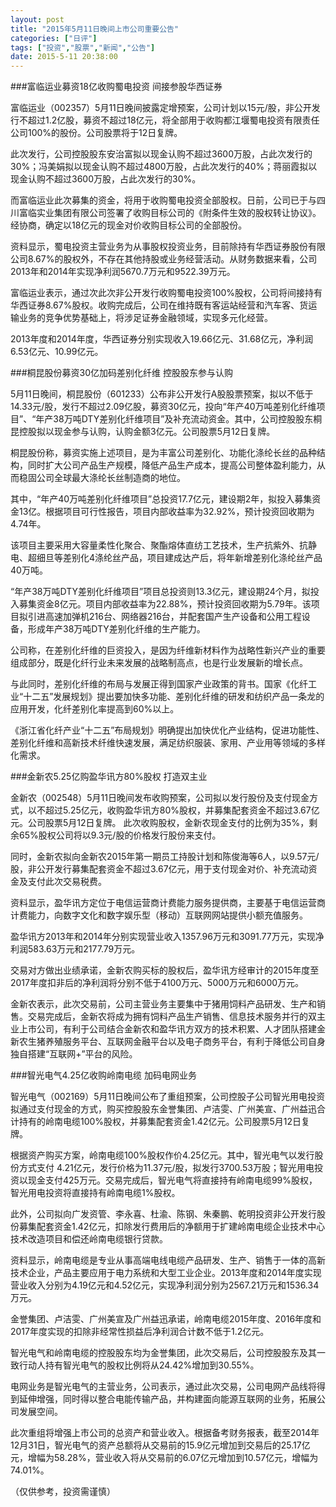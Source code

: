 ```yaml
---
layout: post
title: "2015年5月11日晚间上市公司重要公告"
categories: ["日评"]
tags: ["投资","股票","新闻","公告"]
date: 2015-5-11 20:38:00
---
```

###富临运业募资18亿收购蜀电投资 间接参股华西证券

富临运业（002357）5月11日晚间披露定增预案，公司计划以15元/股，非公开发行不超过1.2亿股，募资不超过18亿元，将全部用于收购都江堰蜀电投资有限责任公司100%的股份。公司股票将于12日复牌。

此次发行，公司控股股东安治富拟以现金认购不超过3600万股，占此次发行的30%；冯美娟拟以现金认购不超过4800万股，占此次发行的40%；蒋丽霞拟以现金认购不超过3600万股，占此次发行的30%。

而富临运业此次募集的资金，将用于收购蜀电投资全部股权。日前，公司已于与四川富临实业集团有限公司签署了收购目标公司的《附条件生效的股权转让协议》。经协商，确定以18亿元的现金对价收购目标公司的全部股份。

资料显示，蜀电投资主营业务为从事股权投资业务，目前除持有华西证券股份有限公司8.67%的股权外，不存在其他持股或业务经营活动。从财务数据来看，公司2013年和2014年实现净利润5670.7万元和9522.39万元。

富临运业表示，通过次此次非公开发行收购蜀电投资100%股权，公司将间接持有华西证券8.67%股权。收购完成后，公司在维持既有客运站经营和汽车客、货运输业务的竞争优势基础上，将涉足证券金融领域，实现多元化经营。

2013年度和2014年度，华西证券分别实现收入19.66亿元、31.68亿元，净利润6.53亿元、10.99亿元。

###桐昆股份募资30亿加码差别化纤维 控股股东参与认购

5月11日晚间，桐昆股份（601233）公布非公开发行A股股票预案，拟以不低于14.33元/股，发行不超过2.09亿股，募资30亿元，投向“年产40万吨差别化纤维项目”、“年产38万吨DTY差别化纤维项目”及补充流动资金。其中，公司控股股东桐昆控股拟以现金参与认购，认购金额3亿元。公司股票5月12日复牌。

桐昆股份称，募资实施上述项目，是为丰富公司差别化、功能化涤纶长丝的品种结构，同时扩大公司产品生产规模，降低产品生产成本，提高公司整体盈利能力，从而稳固公司全球最大涤纶长丝制造商的地位。

其中，“年产40万吨差别化纤维项目”总投资17.7亿元，建设期2年，拟投入募集资金13亿。根据项目可行性报告，项目内部收益率为32.92%，预计投资回收期为4.74年。

该项目主要采用大容量柔性化聚合、聚酯熔体直纺工艺技术，生产抗紫外、抗静电、超细旦等差别化4涤纶丝产品，项目建成达产后，将年新增差别化涤纶丝产品40万吨。

“年产38万吨DTY差别化纤维项目”项目总投资则13.3亿元，建设期24个月，拟投入募集资金8亿元。项目内部收益率为22.88%，预计投资回收期为5.79年。该项目拟引进高速加弹机216台、网络器216台，并配套国产生产设备和公用工程设备，形成年产38万吨DTY差别化纤维的生产能力。

公司称，在差别化纤维的巨资投入，是因为纤维新材料作为战略性新兴产业的重要组成部分，既是化纤行业未来发展的战略制高点，也是行业发展新的增长点。

与此同时，差别化纤维的布局与发展正得到国家产业政策的背书。国家《化纤工业“十二五”发展规划》提出要加快多功能、差别化纤维的研发和纺织产品一条龙的应用开发，化纤差别化率提高到60%以上。

《浙江省化纤产业“十二五”布局规划》明确提出加快优化产业结构，促进功能性、差别化纤维和高新技术纤维快速发展，满足纺织服装、家用、产业用等领域的多样化需求。

###金新农5.25亿购盈华讯方80%股权 打造双主业

金新农（002548）5月11日晚间发布收购预案，公司拟以发行股份及支付现金方式，以不超过5.25亿元，收购盈华讯方80%股权，并募集配套资金不超过3.67亿元。公司股票5月12日复牌。
此次收购股权，金新农现金支付的比例为35%，剩余65%股权公司将以9.3元/股的价格发行股份来支付。

同时，金新农拟向金新农2015年第一期员工持股计划和陈俊海等6人，以9.57元/股，非公开发行募集配套资金不超过3.67亿元，用于支付现金对价、补充流动资金及支付此次交易税费。

资料显示，盈华讯方定位于电信运营商计费能力服务提供商，主要基于电信运营商计费能力，向数字文化和数字娱乐型（移动）互联网网站提供小额充值服务。

盈华讯方2013年和2014年分别实现营业收入1357.96万元和3091.77万元，实现净利润583.63万元和2177.79万元。

交易对方做出业绩承诺，金新农购买标的股权后，盈华讯方经审计的2015年度至2017年度扣非后的净利润将分别不低于4100万元、5000万元和6000万元。

金新农表示，此次交易前，公司主营业务主要集中于猪用饲料产品研发、生产和销售。交易完成后，金新农将成为拥有饲料产品生产销售、信息技术服务并行的双主业上市公司，有利于公司结合金新农和盈华讯方双方的技术积累、人才团队搭建金新农生猪养殖服务平台、互联网金融平台以及电子商务平台，有利于降低公司自身独自搭建“互联网+”平台的风险。

###智光电气4.25亿收购岭南电缆 加码电网业务

智光电气（002169）5月11日晚间公布了重组预案，公司控股子公司智光用电投资拟通过支付现金的方式，购买控股股东金誉集团、卢洁雯、广州美宣、广州益迅合计持有的岭南电缆100%股权，并募集配套资金1.42亿元。公司股票5月12日复牌。

根据资产购买方案，岭南电缆100%股权作价4.25亿元。其中，智光电气以发行股份方式支付 4.21亿元，发行价格为11.37元/股，拟发行3700.53万股；智光用电投资以现金支付425万元。交易完成后，智光电气将直接持有岭南电缆99%股权，智光用电投资将直接持有岭南电缆1%股权。

此外，公司拟向广发资管、李永喜、杜渝、陈钢、朱秦鹏、乾明投资非公开发行股份募集配套资金1.42亿元，扣除发行费用后的净额用于扩建岭南电缆企业技术中心技术改造项目和偿还岭南电缆银行贷款。

资料显示，岭南电缆是专业从事高端电线电缆产品研发、生产、销售于一体的高新技术企业，产品主要应用于电力系统和大型工业企业。2013年度和2014年度实现营业收入分别为4.19亿元和4.52亿元，实现净利润分别为2567.21万元和1536.34万元。

金誉集团、卢洁雯、广州美宣及广州益迅承诺，岭南电缆2015年度、2016年度和2017年度实现的扣除非经常性损益后净利润合计数不低于1.2亿元。

智光电气和岭南电缆的控股股东均为金誉集团，此次交易后，公司控股股东及其一致行动人持有智光电气的股权比例将从24.42%增加到30.55%。

电网业务是智光电气的主营业务，公司表示，通过此次交易，公司电网产品线将得到延伸增强，同时得以整合电能传输产品，并构建面向能源互联网的业务，拓展公司发展空间。

此次重组将增强上市公司的总资产和营业收入。根据备考财务报表，截至2014年12月31日，智光电气的资产总额将从交易前的15.9亿元增加到交易后的25.17亿元，增幅为58.28%，营业收入将从交易前的6.07亿元增加到10.57亿元，增幅为74.01%。

（仅供参考，投资需谨慎）
